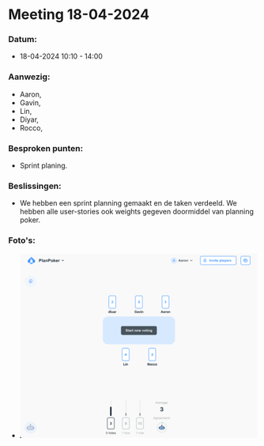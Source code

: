 # Meeting 18-04-2024

### Datum:
- 18-04-2024 10:10 - 14:00

### Aanwezig:
- Aaron,
- Gavin,
- Lin,
- Diyar,
- Rocco,

### Besproken punten:
- Sprint planing.

### Beslissingen:
- We hebben een sprint planning gemaakt en de taken verdeeld. We hebben alle user-stories ook weights gegeven doormiddel van planning poker.

### Foto's:
- ![Planning poker](../pictures/planning-poker.png)